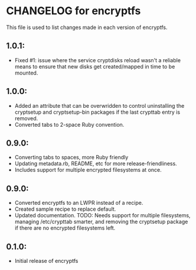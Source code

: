 # CHANGELOG for encryptfs

This file is used to list changes made in each version of encryptfs.

## 1.0.1:
* Fixed #1: issue where the service cryptdisks reload wasn't a reliable means to
  ensure that new disks get created/mapped in time to be mounted.

## 1.0.0:
* Added an attribute that can be overwridden to control uninstalling the
  cryptsetup and cryptsetup-bin packages if the last crypttab entry is removed.
* Converted tabs to 2-space Ruby convention.

## 0.9.0:
* Converting tabs to spaces, more Ruby friendly
* Updating metadata.rb, README, etc for more release-friendliness.
* Includes support for multiple encrypted filesystems at once.

## 0.9.0:
* Converted encryptfs to an LWPR instead of a recipe.
* Created sample recipe to replace default.
* Updated documentation.
TODO: Needs support for multiple filesystems, managing /etc/crypttab smarter, and
      removing the cryptsetup package if there are no encrypted filesystems left.

## 0.1.0:

* Initial release of encryptfs

